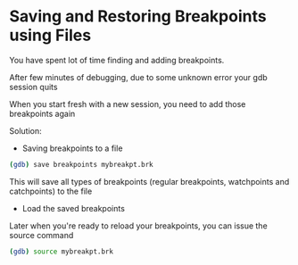 # Saving and Restoring Breakpoints using Files

You have spent lot of time finding and adding breakpoints.

After few minutes of debugging, due to some unknown error your gdb session quits

When you start fresh with a new session, you need to add those breakpoints again

Solution: 

- Saving breakpoints to a file

```bash
(gdb) save breakpoints mybreakpt.brk
```

This will save all types of breakpoints (regular breakpoints, watchpoints and catchpoints) to the file

- Load the saved breakpoints

Later when you're ready to reload your breakpoints, you can issue the source command

```bash
(gdb) source mybreakpt.brk
```
